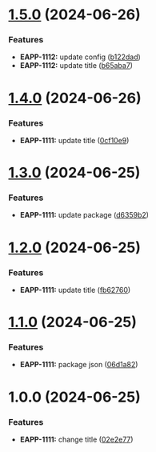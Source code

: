 # [1.5.0](https://github.com/pvega95/semantic-release-app/compare/v1.4.0...v1.5.0) (2024-06-26)


### Features

* **EAPP-1112:** update config ([b122dad](https://github.com/pvega95/semantic-release-app/commit/b122dadd27414561ff688495ff059779699a9e34))
* **EAPP-1112:** update title ([b65aba7](https://github.com/pvega95/semantic-release-app/commit/b65aba73e81beb05d2005b61f82d6041fc453758))

# [1.4.0](https://github.com/pvega95/semantic-release-app/compare/v1.3.0...v1.4.0) (2024-06-26)


### Features

* **EAPP-1111:** update title ([0cf10e9](https://github.com/pvega95/semantic-release-app/commit/0cf10e9333797352cce6538bba93dfe4976f36ff))

# [1.3.0](https://github.com/pvega95/semantic-release-app/compare/v1.2.0...v1.3.0) (2024-06-25)


### Features

* **EAPP-1111:** update package ([d6359b2](https://github.com/pvega95/semantic-release-app/commit/d6359b21b88b62e64ca672a9e2b1e592699c719e))

# [1.2.0](https://github.com/pvega95/semantic-release-app/compare/v1.1.0...v1.2.0) (2024-06-25)


### Features

* **EAPP-1111:** update title ([fb62760](https://github.com/pvega95/semantic-release-app/commit/fb62760d29a624c6b15bf06263d3e667c637f119))

# [1.1.0](https://github.com/pvega95/semantic-release-app/compare/v1.0.0...v1.1.0) (2024-06-25)


### Features

* **EAPP-1111:** package json ([06d1a82](https://github.com/pvega95/semantic-release-app/commit/06d1a8288a0803c9c66438c9b4faf0f3fcb70974))

# 1.0.0 (2024-06-25)


### Features

* **EAPP-1111:** change title ([02e2e77](https://github.com/pvega95/semantic-release-app/commit/02e2e776dcde601fe6b47421fb73d51535a6e368))
